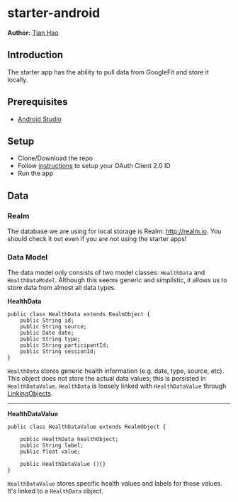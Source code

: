 # starter-android

**Author:** [Tian Hao](https://github.com/haotianibm)

## Introduction
The starter app has the ability to pull data from GoogleFit and store it locally.

## Prerequisites
- [Android Studio](https://developer.android.com/studio/index.html)

## Setup
- Clone/Download the repo
- Follow [instructions](https://developers.google.com/fit/android/get-api-key) to setup your OAuth Client 2.0 ID
- Run the app

## Data

### Realm
The database we are using for local storage is Realm: http://realm.io. You should check it out even if you are not using the starter apps!

### Data Model
The data model only consists of two model classes: `HealthData` and `HealthDataModel`. Although this seems generic and simplistic, it allows us to store data from almost all data types.

**HealthData**
```
public class HealthData extends RealmObject {
    public String id; 
    public String source;
    public Date date;
    public String type;
    public String participantId;
    public String sessionId;
}
```

`HealthData` stores generic health information (e.g. date, type, source, etc). This object does not store the actual data values; this is persisted in `HealthDataValue`. `HealthData` is loosely linked with `HealthDataValue` through [LinkingObjects](https://realm.io/docs/swift/latest/#inverse-relationships).


***

**HealthDataValue**
```
public class HealthDataValue extends RealmObject {

    public HealthData healthObject;
    public String label;
    public float value;

    public HealthDataValue (){}
}

```

`HealthDataValue` stores specific health values and labels for those values. It's linked to a `HealthData` object.
